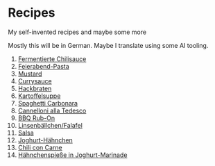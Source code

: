 # Recipes
My self-invented recipes and maybe some more

Mostly this will be in German. Maybe I translate using some AI tooling.

1) [Fermentierte Chilisauce](Fermentierte_Chilisauce.md)
2) [Feierabend-Pasta](FeierabendPasta.md)
3) [Mustard](Mustard.md)
4) [Currysauce](Currysauce.md)
5) [Hackbraten](Hackbraten.md)
6) [Kartoffelsuppe](Kartoffelsuppe.md)
7) [Spaghetti Carbonara](Spagehtti_Carbonara.md)
8) [Cannelloni alla Tedesco](Cannelloni_alla_tedesco.md)
9) [BBQ Rub-On](BBQ_RubOn.md)
10) [Linsenbällchen/Falafel](Linsenbällchen.md)
11) [Salsa](Salsa.md)
12) [Joghurt-Hähnchen](Joghurt-Hähnchen.md)
14) [Chili con Carne](Chili_con_Carne.md)
15) [Hähnchenspieße in Joghurt-Marinade](Hähnchenspieße_in_Joghurt_Marinade.md)